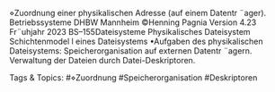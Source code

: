 ⋄Zuordnung einer physikalischen Adresse (auf einem Datentr ¨ager).
Betriebssysteme DHBW Mannheim ©Henning Pagnia Version 4.23 Fr¨uhjahr 2023 BS–155Dateisysteme Physikalisches Dateisystem Schichtenmodel l eines Dateisystems
•Aufgaben des physikalischen Dateisystems:
Speicherorganisation auf externen Datentr ¨agern.
Verwaltung der Dateien durch Datei-Deskriptoren.

   Tags & Topics:
   #⋄Zuordnung
   #Speicherorganisation
   #Deskriptoren